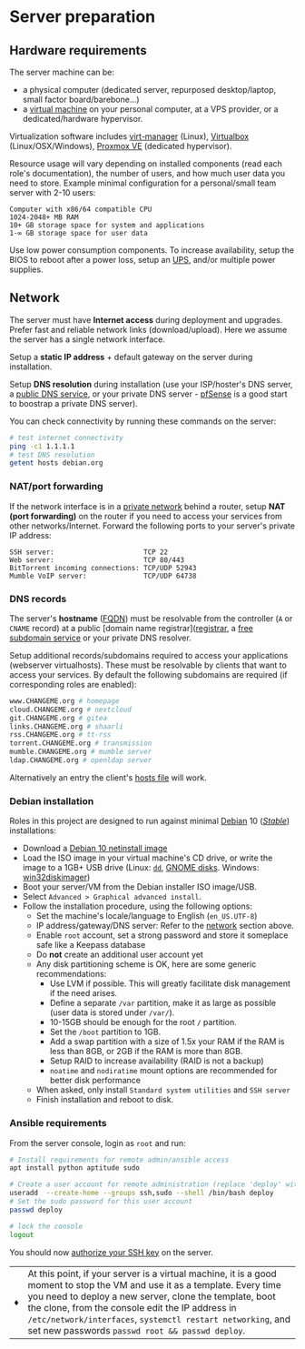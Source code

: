 # Server preparation

## Hardware requirements

The server machine can be:
 - a physical computer (dedicated server, repurposed desktop/laptop, small factor board/barebone...)
 - a [virtual machine](https://en.wikipedia.org/wiki/Virtualization) on your personal computer, at a VPS provider, or a dedicated/hardware hypervisor.

Virtualization software includes [virt-manager](https://en.wikipedia.org/wiki/Virtual_Machine_Manager) (Linux), [Virtualbox](https://en.wikipedia.org/wiki/VirtualBox) (Linux/OSX/Windows), [Proxmox VE](https://en.wikipedia.org/wiki/Proxmox_Virtual_Environment) (dedicated hypervisor).

Resource usage will vary depending on installed components (read each role's documentation), the number of users, and how much user data you need to store. Example minimal configuration for a personal/small team server with 2-10 users:

```
Computer with x86/64 compatible CPU
1024-2048+ MB RAM
10+ GB storage space for system and applications
1-∞ GB storage space for user data
```

Use low power consumption components. To increase availability, setup the BIOS to reboot after a power loss, setup an [UPS](https://en.wikipedia.org/wiki/Uninterruptible_power_supply), and/or multiple power supplies.


## Network

The server must have **Internet access** during deployment and upgrades. Prefer fast and reliable network links (download/upload). Here we assume the server has a single network interface.

Setup a **static IP address** + default gateway on the server during installation.

Setup **DNS resolution** during installation (use your ISP/hoster's DNS server, a [public DNS service](https://en.wikipedia.org/wiki/Public_recursive_name_server), or your private DNS server - [pfSense](https://en.wikipedia.org/wiki/PfSense) is a good start to boostrap a private DNS server).

You can check connectivity by running these commands on the server:

```bash
# test internet connectivity
ping -c1 1.1.1.1
# test DNS resolution
getent hosts debian.org
```


### NAT/port forwarding

If the network interface is in a [private network](https://en.wikipedia.org/wiki/Private_network#Private_IPv4_addresses) behind a router, setup **NAT (port forwarding)** on the router if you need to access your services from other networks/Internet. Forward the following ports to your server's private IP address:

```
SSH server:                      TCP 22
Web server:                      TCP 80/443
BitTorrent incoming connections: TCP/UDP 52943
Mumble VoIP server:              TCP/UDP 64738
```


### DNS records

The server's **hostname** ([FQDN](https://en.wikipedia.org/wiki/Fully_qualified_domain_name)) must be resolvable from the controller (`A` or `CNAME` record) at a public [domain name registrar]([registrar](https://en.wikipedia.org/wiki/Domain_name_registrar), a [free subdomain service](https://freedns.afraid.org/domain/registry/) or your private DNS resolver.

Setup additional records/subdomains required to access your applications (webserver virtualhosts). These must be resolvable by clients that want to access your services. By default the following subdomains are required (if corresponding roles are enabled):

```bash
www.CHANGEME.org # homepage
cloud.CHANGEME.org # nextcloud
git.CHANGEME.org # gitea
links.CHANGEME.org # shaarli
rss.CHANGEME.org # tt-rss
torrent.CHANGEME.org # transmission
mumble.CHANGEME.org # mumble server
ldap.CHANGEME.org # openldap server
```

Alternatively an entry the client's [hosts file](https://en.wikipedia.org/wiki/Hosts_%28file%29) will work.


### Debian installation

Roles in this project are designed to run against minimal [Debian](https://www.debian.org/) 10 ([_Stable_](https://wiki.debian.org/DebianStable)) installations:

- Download a [Debian 10 netinstall image](https://cdimage.debian.org/debian-cd/current/amd64/iso-cd/)
- Load the ISO image in your virtual machine's CD drive, or write the image to a 1GB+ USB drive (Linux: [`dd`](https://wiki.archlinux.org/index.php/USB_flash_installation_media#In_GNU.2FLinux), [GNOME disks](https://www.techrepublic.com/article/how-to-create-disk-images-using-gnome-disk/). Windows: [win32diskimager](http://sourceforge.net/projects/win32diskimager/))
- Boot your server/VM from the Debian installer ISO image/USB.
- Select `Advanced > Graphical advanced install`.
- Follow the installation procedure, using the following options:
  - Set the machine's locale/language to English (`en_US.UTF-8`)
  - IP address/gateway/DNS server: Refer to the [network](#network) section above.
  - Enable `root` account, set a strong password and store it someplace safe like a Keepass database
  - Do **not** create an additional user account yet
  - Any disk partitioning scheme is OK, here are some generic recommendations:
    - Use LVM if possible. This will greatly facilitate disk management if the need arises.
    - Define a separate `/var` partition, make it as large as possible (user data is stored under `/var/`).
    - 10-15GB should be enough for the root `/` partition.
    - Set the `/boot` partition to 1GB.
    - Add a swap partition with a size of 1.5x your RAM if the RAM is less than 8GB, or 2GB if the RAM is more than 8GB.
    - Setup RAID to increase availability (RAID is not a backup)
    - `noatime` and `nodiratime` mount options are recommended for better disk performance
  - When asked, only install `Standard system utilities` and `SSH server`
  - Finish installation and reboot to disk.


### Ansible requirements

From the server console, login as `root` and run:

```bash
# Install requirements for remote admin/ansible access
apt install python aptitude sudo

# Create a user account for remote administration (replace 'deploy' with the desired account name)
useradd  --create-home --groups ssh,sudo --shell /bin/bash deploy
# Set the sudo password for this user account
passwd deploy

# lock the console
logout
```

You should now [authorize your SSH key](../README.md#installation) on the server.

|      |       |
|------|-------|
|  ♦  | At this point, if your server is a virtual machine, it is a good moment to stop the VM and use it as a template. Every time you need to deploy a new server, clone the template, boot the clone, from the console edit the IP address in `/etc/network/interfaces`, `systemctl restart networking`, and set new passwords `passwd root && passwd deploy`. |